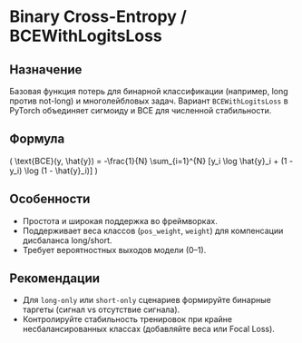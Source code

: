 # Binary Cross-Entropy / BCEWithLogitsLoss

## Назначение
Базовая функция потерь для бинарной классификации (например, long против not-long) и многолейбловых задач. Вариант `BCEWithLogitsLoss` в PyTorch объединяет сигмоиду и BCE для численной стабильности.

## Формула
\( \text{BCE}(y, \hat{y}) = -\frac{1}{N} \sum_{i=1}^{N} [y_i \log \hat{y}_i + (1 - y_i) \log (1 - \hat{y}_i)] \)

## Особенности
- Простота и широкая поддержка во фреймворках.
- Поддерживает веса классов (`pos_weight`, `weight`) для компенсации дисбаланса long/short.
- Требует вероятностных выходов модели (0–1).

## Рекомендации
- Для `long-only` или `short-only` сценариев формируйте бинарные таргеты (сигнал vs отсутствие сигнала).
- Контролируйте стабильность тренировок при крайне несбалансированных классах (добавляйте веса или Focal Loss).
